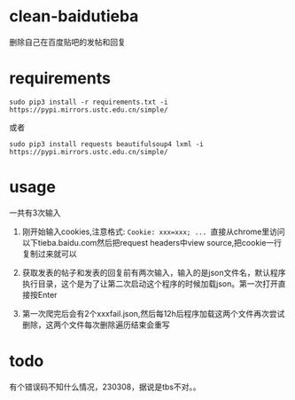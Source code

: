 # clean-baidutieba
删除自己在百度贴吧的发帖和回复

# requirements

`sudo pip3 install -r requirements.txt -i https://pypi.mirrors.ustc.edu.cn/simple/`

或者

`sudo pip3 install requests beautifulsoup4 lxml -i https://pypi.mirrors.ustc.edu.cn/simple/`

# usage

一共有3次输入

1. 刚开始输入cookies,注意格式: `Cookie: xxx=xxx; ... `直接从chrome里访问以下tieba.baidu.com然后把request headers中view source,把cookie一行复制过来就可以

2. 获取发表的帖子和发表的回复前有两次输入，输入的是json文件名，默认程序执行目录，这个是为了让第二次启动这个程序的时候加载json。第一次打开直接按Enter

3. 第一次爬完后会有2个xxxfail.json,然后每12h后程序加载这两个文件再次尝试删除，这两个文件每次删除遍历结束会重写

# todo

有个错误码不知什么情况，230308，据说是tbs不对。。
